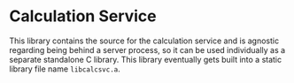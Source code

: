 # Calculation Service

This library contains the source for the calculation service and is agnostic
regarding being behind a server process, so it can be used individually as a
separate standalone C library. This library eventually gets built into a static
library file name `libcalcsvc.a`.


